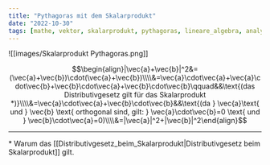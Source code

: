 ```yaml
---
title: "Pythagoras mit dem Skalarprodukt"
date: "2022-10-30"
tags: [mathe, vektor, skalarprodukt, pythagoras, lineare_algebra, analytische_geometrie]
---
```

![[images/Skalarprodukt Pythagoras.png]]

$$\begin{align}|\vec{a}+\vec{b}|^2&=(\vec{a}+\vec{b})\cdot(\vec{a}+\vec{b})\\\\&=\vec{a}\cdot\vec{a}+\vec{a}\cdot\vec{b}+\vec{b}\cdot\vec{a}+\vec{b}\cdot\vec{b}\qquad&&\text{(das Distributivgesetz gilt für das Skalarprodukt *)}\\\\&=\vec{a}\cdot\vec{a}+\vec{b}\cdot\vec{b}&&\text{(da } \vec{a}\text{ und } \vec{b} \text{ orthogonal sind, gilt: } \vec{a}\cdot\vec{b}=0 \text{ und } \vec{b}\cdot\vec{a}=0)\\\\&=|\vec{a}|^2+|\vec{b}|^2\end{align}$$

---
\* Warum das [[Distributivgesetz_beim_Skalarprodukt|Distributivgesetz beim Skalarprodukt]] gilt.
 